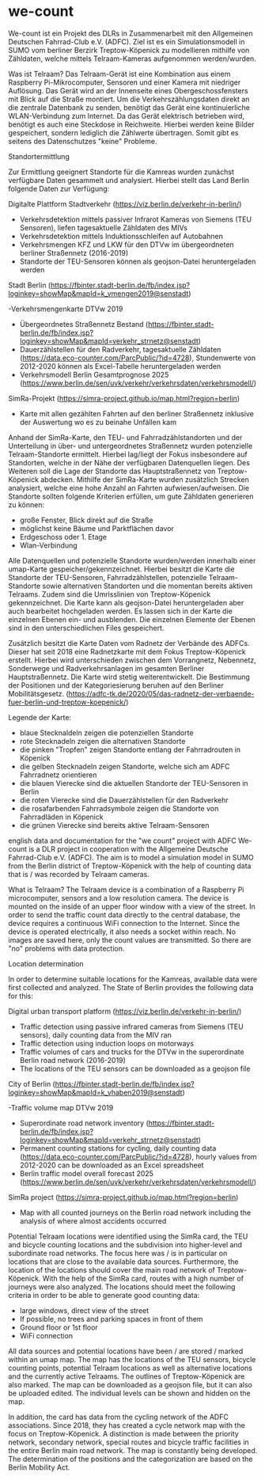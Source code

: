 # we-count
We-count ist ein Projekt des DLRs in Zusammenarbeit mit den Allgemeinen Deutschen Fahrrad-Club e.V. (ADFC).
Ziel ist es ein Simulationsmodell in SUMO vom berliner Berzirk Treptow-Köpenick zu modellieren mithilfe von Zähldaten, welche mittels Telraam-Kameras aufgenommen werden/wurden.

Was ist Telraam?
Das Telraam-Gerät ist eine Kombination aus einem Raspberry Pi-Mikrocomputer, Sensoren und einer Kamera mit niedriger Auflösung.
Das Gerät wird an der Innenseite eines Obergeschossfensters mit Blick auf die Straße montiert.
Um die Verkehrszählungsdaten direkt an die zentrale Datenbank zu senden, benötigt das Gerät eine kontinuierliche WLAN-Verbindung zum Internet.
Da das Gerät elektrisch betrieben wird, benötigt es auch eine Steckdose in Reichweite.
Hierbei werden keine Bilder gespeichert, sondern lediglich die Zählwerte übertragen. Somit gibt es seitens des Datenschutzes "keine" Probleme. 

Standortermittlung

Zur Ermittlung geeignert Standorte für die Kamreas wurden zunächst verfügbare Daten gesammelt und analysiert. 
Hierbei stellt das Land Berlin folgende Daten zur Verfügung:

Digitalte Plattform Stadtverkehr (https://viz.berlin.de/verkehr-in-berlin/) 

- Verkehrsdetektion mittels passiver Infrarot Kameras von Siemens (TEU Sensoren), liefen tagesaktuelle Zähldaten des MIVs 
- Verkehrsdetektion mittels Induktionsschleifen auf Autobahnen 
- Verkehrsmengen KFZ und LKW für den DTVw im übergeordneten berliner Straßennetz (2016-2019) 
- Standorte der TEU-Sensoren können als geojson-Datei heruntergeladen werden 

Stadt Berlin (https://fbinter.stadt-berlin.de/fb/index.jsp?loginkey=showMap&mapId=k_vmengen2019@senstadt)

-Verkehrsmengenkarte DTVw 2019 
- Übergeordnetes Straßennetz Bestand (https://fbinter.stadt-berlin.de/fb/index.jsp?loginkey=showMap&mapId=verkehr_strnetz@senstadt)
- Dauerzählstellen für den Radverkehr, tagesaktuelle Zähldaten (https://data.eco-counter.com/ParcPublic/?id=4728), Stundenwerte von 2012-2020 können als Excel-Tabelle heruntergeladen werden
- Verkehrsmodell Berlin Gesamtprognose 2025 (https://www.berlin.de/sen/uvk/verkehr/verkehrsdaten/verkehrsmodell/)

SimRa-Projekt (https://simra-project.github.io/map.html?region=berlin)

- Karte mit allen gezählten Fahrten auf den berliner Straßennetz inklusive der Auswertung wo es zu beinahe Unfällen kam 

Anhand der SimRa-Karte, den TEU- und Fahrradzählstandorten und der Unterteilung in über- und untergeordnetes Straßennetz wurden potenzielle Telraam-Standorte ermittelt. 
Hierbei lag/liegt der Fokus insbesondere auf Standorten, welche in der Nähe der verfügbaren Datenquellen liegen. Des Weiteren soll die Lage der Standorte das Hauptstraßennetz von Treptow-Köpenick abdecken. 
Mithilfe der SimRa-Karte wurden zusätzlich Strecken analysiert, welche eine hohe Anzahl an Fahrten aufwiesen/aufweisen. 
Die Standorte sollten folgende Kriterien erfüllen, um gute Zähldaten generieren zu können:
- große Fenster, Blick direkt auf die Straße
- möglichst keine Bäume und Parktflächen davor
- Erdgeschoss oder 1. Etage 
- Wlan-Verbindung 

Alle Datenquellen und potenzielle Standorte wurden/werden innerhalb einer umap-Karte gespeicher/gekennzeichnet. 
Hierbei besitzt die Karte die Standorte der TEU-Sensoren, Fahrradzählstellen, potenzielle Telraam-Standorte sowie alternativen Standorten und die momentan bereits aktiven Telraams. 
Zudem sind die Umrisslinien von Treptow-Köpenick gekennzeichnet. 
Die Karte kann als geojson-Datei heruntergeladen aber auch bearbeitet hochgeladen werden. 
Es lassen sich in der Karte die einzelnen Ebenen ein- und ausblenden.
Die einzelnen Elemente der Ebenen sind in den unterschiedlichen Files gespeichert. 

Zusätzlich besitzt die Karte Daten vom Radnetz der Verbände des ADFCs. Dieser hat seit 2018 eine Radnetzkarte mit dem Fokus Treptow-Köpenick erstellt.
Hierbei wird unterschieden zwischen dem Vorrangnetz, Nebennetz, Sonderwege und Radverkehrsanlagen im gesamten Berliner Hauptstraßennetz.
Die Karte wird stetig weiterentwickelt. Die Bestimmung der Positionen und der Kategoriesierung beruhen auf den Berliner Mobilitätsgesetz. 
(https://adfc-tk.de/2020/05/das-radnetz-der-verbaende-fuer-berlin-und-treptow-koepenick/)

Legende der Karte:
- blaue Stecknaldeln zeigen die potenziellen Standorte 
- rote Stecknadeln zeigen die alternativen Standorte 
- die pinken "Tropfen" zeigen Standorte entlang der Fahrradrouten in Köpenick 
- die gelben Stecknadeln zeigen Standorte, welche sich am ADFC Fahrradnetz orientieren 
- die blauen Vierecke sind die aktuellen Standorte der TEU-Sensoren in Berlin 
- die roten Vierecke sind die Dauerzählstellen für den Radverkehr 
- die rosafarbenden Fahrradsymbole zeigen die Standorte von Fahrradläden in Köpenick 
- die grünen Vierecke sind bereits aktive Telraam-Sensoren 

english
data and documentation for the "we count" project with ADFC
We-count is a DLR project in cooperation with the Allgemeine Deutsche Fahrrad-Club e.V. (ADFC). The aim is to model a simulation model in SUMO from the Berlin district of Treptow-Köpenick with the help of counting data that is / was recorded by Telraam cameras.

What is Telraam?
The Telraam device is a combination of a Raspberry Pi microcomputer, sensors and a low resolution camera. The device is mounted on the inside of an upper floor window with a view of the street. In order to send the traffic count data directly to the central database, the device requires a continuous WiFi connection to the Internet. Since the device is operated electrically, it also needs a socket within reach. No images are saved here, only the count values ​​are transmitted. So there are "no" problems with data protection.

Location determination

In order to determine suitable locations for the Kamreas, available data were first collected and analyzed. The State of Berlin provides the following data for this:

Digital urban transport platform (https://viz.berlin.de/verkehr-in-berlin/)

- Traffic detection using passive infrared cameras from Siemens (TEU sensors), daily counting data from the MIV ran
- Traffic detection using induction loops on motorways
- Traffic volumes of cars and trucks for the DTVw in the superordinate Berlin road network (2016-2019)
- The locations of the TEU sensors can be downloaded as a geojson file

City of Berlin (https://fbinter.stadt-berlin.de/fb/index.jsp?loginkey=showMap&mapId=k_vhaben2019@senstadt)

-Traffic volume map DTVw 2019
- Superordinate road network inventory (https://fbinter.stadt-berlin.de/fb/index.jsp?loginkey=showMap&mapId=verkehr_strnetz@senstadt)
- Permanent counting stations for cycling, daily counting data (https://data.eco-counter.com/ParcPublic/?id=4728), hourly values ​​from 2012-2020 can be downloaded as an Excel spreadsheet
- Berlin traffic model overall forecast 2025 (https://www.berlin.de/sen/uvk/verkehr/verkehrsdaten/verkehrsmodell/)

SimRa project (https://simra-project.github.io/map.html?region=berlin)

- Map with all counted journeys on the Berlin road network including the analysis of where almost accidents occurred

Potential Telraam locations were identified using the SimRa card, the TEU and bicycle counting locations and the subdivision into higher-level and subordinate road networks.
The focus here was / is in particular on locations that are close to the available data sources. Furthermore, the location of the locations should cover the main road network of Treptow-Köpenick.
With the help of the SimRa card, routes with a high number of journeys were also analyzed.
The locations should meet the following criteria in order to be able to generate good counting data:
- large windows, direct view of the street
- If possible, no trees and parking spaces in front of them
- Ground floor or 1st floor
- WiFi connection

All data sources and potential locations have been / are stored / marked within an umap map.
The map has the locations of the TEU sensors, bicycle counting points, potential Telraam locations as well as alternative locations and the currently active Telraams.
The outlines of Treptow-Köpenick are also marked.
The map can be downloaded as a geojson file, but it can also be uploaded edited.
The individual levels can be shown and hidden on the map.

In addition, the card has data from the cycling network of the ADFC associations. Since 2018, they has created a cycle network map with the focus on Treptow-Köpenick.
A distinction is made between the priority network, secondary network, special routes and bicycle traffic facilities in the entire Berlin main road network.
The map is constantly being developed. The determination of the positions and the categorization are based on the Berlin Mobility Act.

